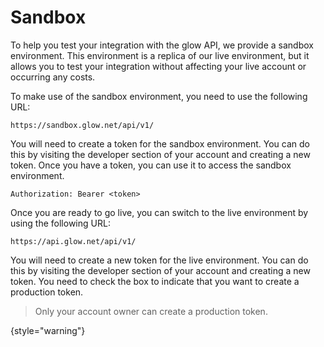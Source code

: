 # Sandbox

To help you test your integration with the glow API, we provide a sandbox environment. This environment is a replica of our live environment, but it allows you to test your integration without
affecting your live account or occurring any costs.

To make use of the sandbox environment, you need to use the following URL:

```http
https://sandbox.glow.net/api/v1/
```

You will need to create a token for the sandbox environment. You can do this by visiting the developer section of your account and creating a new token. Once you have a token, you can use it to access
the sandbox environment.

```Authorization: Bearer <token>```

Once you are ready to go live, you can switch to the live environment by using the following URL:

```http
https://api.glow.net/api/v1/
```

You will need to create a new token for the live environment. You can do this by visiting the developer section of your account and creating a new token.
You need to check the box to indicate that you want to create a production token.

> Only your account owner can create a production token.
>
{style="warning"}
